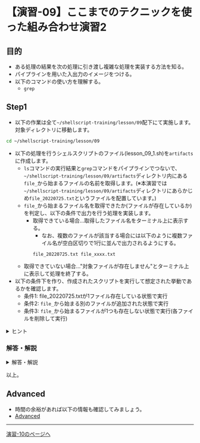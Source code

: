 # 【演習-09】ここまでのテクニックを使った組み合わせ演習2

## 目的

- ある処理の結果を次の処理に引き渡し複雑な処理を実装する方法を知る。
- パイプラインを用いた入出力のイメージをつける。
- 以下のコマンドの使い方を理解する。
    - `grep`

## Step1

- 以下の作業は全て`~/shellscript-training/lesson/09`配下にて実施します。対象ディレクトリに移動します。

```bash
cd ~/shellscript-training/lesson/09
```

- 以下の処理を行うシェルスクリプトのファイル(lesson_09_1.sh)を`artifacts`に作成します。  
    - `ls`コマンドの実行結果と`grep`コマンドをパイプラインでつないで、`~/shellscript-training/lesson/09/artifacts`ディレクトリ内にある`file_`から始まるファイルの名前を取得します。(※本演習では`~/shellscript-training/lesson/09/artifacts`ディレクトリにあらかじめ`file_20220725.txt`というファイルを配置しています。)
    - `file_`から始まるファイル名を取得できたか(ファイルが存在しているか)を判定し、以下の条件で出力を行う処理を実装します。
        - 取得できている場合…取得したファイル名をターミナル上に表示する。
            - なお、複数のファイルが該当する場合には以下のように複数ファイル名が空白区切りで1行に並んで出力されるようにする。
            ```
            file_20220725.txt file_xxxx.txt
            ```
    - 取得できていない場合…"対象ファイルが存在しません"とターミナル上に表示して処理を終了する。
- 以下の条件下を作り、作成されたスクリプトを実行して想定された挙動であるかを確認します。
    - 条件1: file_20220725.txtが1ファイル存在している状態で実行
    - 条件2: `file_`から始まる別のファイルが追加された状態で実行
    - 条件3: `file_`から始まるファイルが1つも存在しない状態で実行(各ファイルを削除して実行)

<details>
<summary>ヒント</summary>
<div>

- `ls`コマンドは対象のディレクトリを引数に指定することで該当ディレクトリ配下に含まれるファイル一覧を標準出力します。
- `grep`コマンドは標準入力からの情報を受け取り、引数で指定されたキーワードで絞り込みを行います。
- 絞り込んだ結果を変数に格納し、その変数の内容をif、[]の条件式で評価することで処理を仕分けることができます。

</div>
</details>


### 解答・解説

<details>
<summary>解答・解説</summary>
<div>

- 以下の内容でlesson_09_1.shを作成します。

```bash
#!/bin/bash

filename=`ls ~/shellscript-training/lesson/09/artifacts | grep file_`
if [ -z "${filename}"  ] ; then
  echo "対象ファイルが存在しません"
  exit 1
else
  echo $filename
fi
```

- filenameというシェル変数に、lsコマンド、grepコマンド実行結果の標準出力内容を格納しています。
- lsコマンドとgrepコマンドは`|`を使用することでlsの標準出力結果をgrepの標準入力に引き渡し絞り込み処理を行っています。
- -zによる評価を利用することで、filenameのシェル変数の文字列の長さがゼロかどうかを判定して処理を実行しています。
    - この時、`""`ダブルクォーテーションで変数を囲わずに単純に`${filename}`と記載した場合、`file_`から始まる文字列が複数件存在すると、`${filename}`の展開結果が「`file_20220725.txt file_xxxx.txt`」のように空白区切りの内容となります。
    - そのため、[]の中で展開された結果としては`[ -z file_20220725.txt file_xxxx.txt ]`となり条件式指定の表記が不正な形式となります。
    - 実行した際に`binary operator expected`といったキーワードのエラーメッセージが出た場合には上記が原因と考えられます。

</div>
</details>

以上。

## Advanced

- 時間の余裕があれば以下の情報も確認してみましょう。
- [Advanced](./advanced.md)

---

[演習-10のページへ](../10/basic.md)